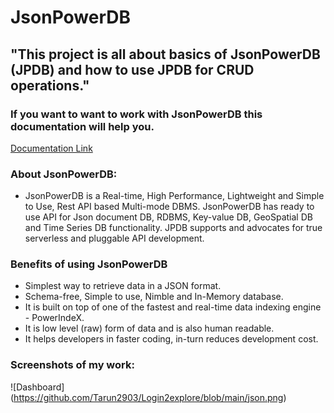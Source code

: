 # JsonPowerDB
## "This project is all about basics of JsonPowerDB (JPDB) and how to use JPDB for CRUD operations." 
### If you want to want to work with JsonPowerDB this documentation will help you.
[Documentation Link](http://login2explore.com/jpdb/docs.html)

### About JsonPowerDB:

- JsonPowerDB is a Real-time, High Performance, Lightweight and Simple to Use, Rest API based Multi-mode DBMS. JsonPowerDB has ready to use API for Json document DB, RDBMS, Key-value DB, GeoSpatial DB and Time Series DB functionality. JPDB supports and advocates for true serverless and pluggable API development.

### Benefits of using JsonPowerDB

- Simplest way to retrieve data in a JSON format.
- Schema-free, Simple to use, Nimble and In-Memory database.
- It is built on top of one of the fastest and real-time data indexing engine - PowerIndeX.
- It is low level (raw) form of data and is also human readable.
- It helps developers in faster coding, in-turn reduces development cost.

### Screenshots of my work:

![Dashboard]
(https://github.com/Tarun2903/Login2explore/blob/main/json.png)
